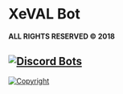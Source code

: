 # XeVAL Bot
**ALL RIGHTS RESERVED © 2018**

[![Discord Bots](https://discordbots.org/api/widget/441667160025333762.svg)](https://discordbots.org/bot/441667160025333762)
---
[![Copyright](https://media.discordapp.net/attachments/464457312090718218/479558748646539275/unknown.png
)](https://www.copyrighted.com/work/QTfl2HacD4kE7se9)

